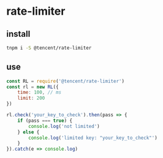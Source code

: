 # rate-limiter

## install
```bash
tnpm i -S @tencent/rate-limiter
```

## use
```javascript
const RL = require('@tencent/rate-limiter')
const rl = new RL({
    time: 100, // ms
    limit: 200
})

rl.check('your_key_to_check').then(pass => {
    if (pass === true) {
        console.log('not limited')
    } else {
        console.log('limited key: "your_key_to_check"')
    }
}).catch(e => console.log)
```
